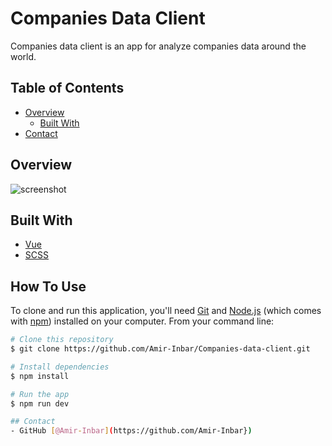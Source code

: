 
# Companies Data Client

Companies data client is an app for analyze companies data around the world.



## Table of Contents

- [Overview](#overview)
  - [Built With](#built-with)
- [Contact](#contact)


## Overview

![screenshot](https://res.cloudinary.com/cloudproj/image/upload/v1657973724/Interview/companies_snapshot_jcb7zw.png)



## Built With


- [Vue](https://vuejs.org/)
- [SCSS](https://sass-lang.com/)

## How To Use

To clone and run this application, you'll need [Git](https://git-scm.com) and [Node.js](https://nodejs.org/en/download/) (which comes with [npm](http://npmjs.com)) installed on your computer. From your command line:

```bash
# Clone this repository
$ git clone https://github.com/Amir-Inbar/Companies-data-client.git

# Install dependencies
$ npm install

# Run the app
$ npm run dev

## Contact
- GitHub [@Amir-Inbar](https://github.com/Amir-Inbar})
